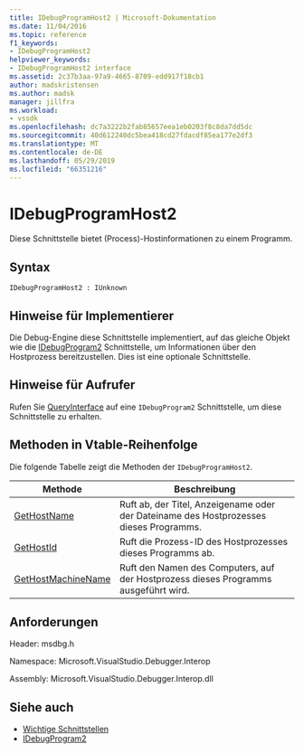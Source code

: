 ```yaml
---
title: IDebugProgramHost2 | Microsoft-Dokumentation
ms.date: 11/04/2016
ms.topic: reference
f1_keywords:
- IDebugProgramHost2
helpviewer_keywords:
- IDebugProgramHost2 interface
ms.assetid: 2c37b3aa-97a9-4665-8709-edd917f18cb1
author: madskristensen
ms.author: madsk
manager: jillfra
ms.workload:
- vssdk
ms.openlocfilehash: dc7a3222b2fab85657eea1eb0203f8c8da7dd5dc
ms.sourcegitcommit: 40d612240dc5bea418cd27fdacdf85ea177e2df3
ms.translationtype: MT
ms.contentlocale: de-DE
ms.lasthandoff: 05/29/2019
ms.locfileid: "66351216"
---
```

# <a name="idebugprogramhost2"></a>IDebugProgramHost2
Diese Schnittstelle bietet (Process)-Hostinformationen zu einem Programm.

## <a name="syntax"></a>Syntax

```
IDebugProgramHost2 : IUnknown
```

## <a name="notes-for-implementers"></a>Hinweise für Implementierer
 Die Debug-Engine diese Schnittstelle implementiert, auf das gleiche Objekt wie die [IDebugProgram2](../../../extensibility/debugger/reference/idebugprogram2.md) Schnittstelle, um Informationen über den Hostprozess bereitzustellen. Dies ist eine optionale Schnittstelle.

## <a name="notes-for-callers"></a>Hinweise für Aufrufer
 Rufen Sie [QueryInterface](/cpp/atl/queryinterface) auf eine `IDebugProgram2` Schnittstelle, um diese Schnittstelle zu erhalten.

## <a name="methods-in-vtable-order"></a>Methoden in Vtable-Reihenfolge
 Die folgende Tabelle zeigt die Methoden der `IDebugProgramHost2`.

|Methode|Beschreibung|
|------------|-----------------|
|[GetHostName](../../../extensibility/debugger/reference/idebugprogramhost2-gethostname.md)|Ruft ab, der Titel, Anzeigename oder der Dateiname des Hostprozesses dieses Programms.|
|[GetHostId](../../../extensibility/debugger/reference/idebugprogramhost2-gethostid.md)|Ruft die Prozess-ID des Hostprozesses dieses Programms ab.|
|[GetHostMachineName](../../../extensibility/debugger/reference/idebugprogramhost2-gethostmachinename.md)|Ruft den Namen des Computers, auf der Hostprozess dieses Programms ausgeführt wird.|

## <a name="requirements"></a>Anforderungen
 Header: msdbg.h

 Namespace: Microsoft.VisualStudio.Debugger.Interop

 Assembly: Microsoft.VisualStudio.Debugger.Interop.dll

## <a name="see-also"></a>Siehe auch
- [Wichtige Schnittstellen](../../../extensibility/debugger/reference/core-interfaces.md)
- [IDebugProgram2](../../../extensibility/debugger/reference/idebugprogram2.md)